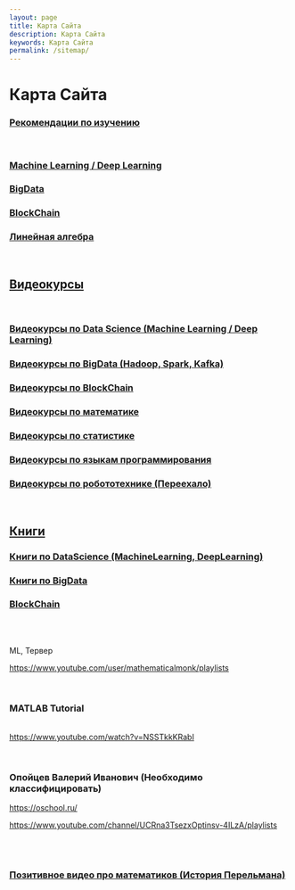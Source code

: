 ```yaml
---
layout: page
title: Карта Сайта
description: Карта Сайта
keywords: Карта Сайта
permalink: /sitemap/
---
```


# Карта Сайта

### [Рекомендации по изучению](/recommendations/)

<br/>

### [Machine Learning / Deep Learning](/ds/)

### [BigData](/ds/bigdata/)

### [BlockChain](/blockchain/)

### [Линейная алгебра](/math/linal/)

<br/>

## [Видеокурсы](/videos/)

<br/>

### [Видеокурсы по Data Science (Machine Learning / Deep Learning)](/videos/ds/)

### [Видеокурсы по BigData (Hadoop, Spark, Kafka)](/videos/ds/bigdata/)

### [Видеокурсы по BlockChain](/study/blockchain/)

### [Видеокурсы по математике](/videos/math/)

### [Видеокурсы по статистике](/videos/statistics/)

### [Видеокурсы по языкам программирования](/study/lang/)

### [Видеокурсы по робототехнике (Переехало)](https://robotech.info/videos/)

<br/>

## [Книги](/books/)

### [Книги по DataScience (MachineLearning, DeepLearning)](/books/bigdata/)

### [Книги по BigData](/books/bigdata/)

### [BlockChain](/books/blockchain/)

<br/><br/>

ML, Тервер

https://www.youtube.com/user/mathematicalmonk/playlists

<br/>

### MATLAB Tutorial

<br/> https://www.youtube.com/watch?v=NSSTkkKRabI

<br/>

### Опойцев Валерий Иванович (Необходимо классифицировать)

https://oschool.ru/

https://www.youtube.com/channel/UCRna3TsezxOptinsv-4ILzA/playlists

<br/>

<br/>

### [Позитивное видео про математиков (История Перельмана)](/videos/perelman/)
